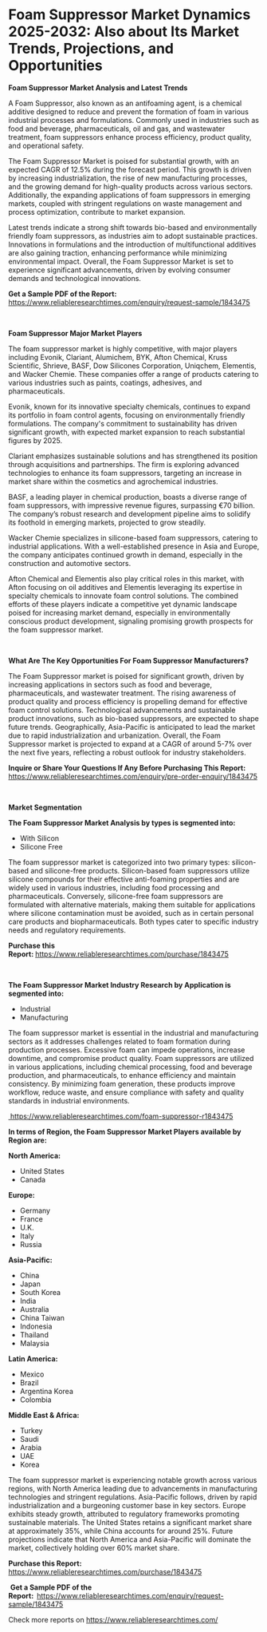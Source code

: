 <p><h1>Foam Suppressor Market Dynamics 2025-2032: Also about Its Market Trends, Projections, and Opportunities</h1></p><p><strong>Foam Suppressor Market Analysis and Latest Trends</strong></p>
<p><p>A Foam Suppressor, also known as an antifoaming agent, is a chemical additive designed to reduce and prevent the formation of foam in various industrial processes and formulations. Commonly used in industries such as food and beverage, pharmaceuticals, oil and gas, and wastewater treatment, foam suppressors enhance process efficiency, product quality, and operational safety. </p><p>The Foam Suppressor Market is poised for substantial growth, with an expected CAGR of 12.5% during the forecast period. This growth is driven by increasing industrialization, the rise of new manufacturing processes, and the growing demand for high-quality products across various sectors. Additionally, the expanding applications of foam suppressors in emerging markets, coupled with stringent regulations on waste management and process optimization, contribute to market expansion. </p><p>Latest trends indicate a strong shift towards bio-based and environmentally friendly foam suppressors, as industries aim to adopt sustainable practices. Innovations in formulations and the introduction of multifunctional additives are also gaining traction, enhancing performance while minimizing environmental impact. Overall, the Foam Suppressor Market is set to experience significant advancements, driven by evolving consumer demands and technological innovations.</p></p>
<p><strong>Get a Sample PDF of the Report:&nbsp;</strong> <a href="https://www.reliableresearchtimes.com/enquiry/request-sample/1843475?utm_campaign=2999&utm_medium=2&utm_source=Github&utm_content=ia&utm_term=02042025&utm_id=foam-suppressor">https://www.reliableresearchtimes.com/enquiry/request-sample/1843475</a></p>
<p>&nbsp;</p>
<p><strong>Foam Suppressor Major Market Players</strong></p>
<p><p>The foam suppressor market is highly competitive, with major players including Evonik, Clariant, Alumichem, BYK, Afton Chemical, Kruss Scientific, Shrieve, BASF, Dow Silicones Corporation, Uniqchem, Elementis, and Wacker Chemie. These companies offer a range of products catering to various industries such as paints, coatings, adhesives, and pharmaceuticals.</p><p>Evonik, known for its innovative specialty chemicals, continues to expand its portfolio in foam control agents, focusing on environmentally friendly formulations. The company's commitment to sustainability has driven significant growth, with expected market expansion to reach substantial figures by 2025.</p><p>Clariant emphasizes sustainable solutions and has strengthened its position through acquisitions and partnerships. The firm is exploring advanced technologies to enhance its foam suppressors, targeting an increase in market share within the cosmetics and agrochemical industries.</p><p>BASF, a leading player in chemical production, boasts a diverse range of foam suppressors, with impressive revenue figures, surpassing €70 billion. The company’s robust research and development pipeline aims to solidify its foothold in emerging markets, projected to grow steadily.</p><p>Wacker Chemie specializes in silicone-based foam suppressors, catering to industrial applications. With a well-established presence in Asia and Europe, the company anticipates continued growth in demand, especially in the construction and automotive sectors.</p><p>Afton Chemical and Elementis also play critical roles in this market, with Afton focusing on oil additives and Elementis leveraging its expertise in specialty chemicals to innovate foam control solutions. The combined efforts of these players indicate a competitive yet dynamic landscape poised for increasing market demand, especially in environmentally conscious product development, signaling promising growth prospects for the foam suppressor market.</p></p>
<p>&nbsp;</p>
<p><strong>What Are The Key Opportunities For Foam Suppressor Manufacturers?</strong></p>
<p><p>The Foam Suppressor market is poised for significant growth, driven by increasing applications in sectors such as food and beverage, pharmaceuticals, and wastewater treatment. The rising awareness of product quality and process efficiency is propelling demand for effective foam control solutions. Technological advancements and sustainable product innovations, such as bio-based suppressors, are expected to shape future trends. Geographically, Asia-Pacific is anticipated to lead the market due to rapid industrialization and urbanization. Overall, the Foam Suppressor market is projected to expand at a CAGR of around 5-7% over the next five years, reflecting a robust outlook for industry stakeholders.</p></p>
<p><strong>Inquire or Share Your Questions If Any Before Purchasing This Report:</strong> <a href="https://www.reliableresearchtimes.com/enquiry/pre-order-enquiry/1843475?utm_campaign=2999&utm_medium=2&utm_source=Github&utm_content=ia&utm_term=02042025&utm_id=foam-suppressor">https://www.reliableresearchtimes.com/enquiry/pre-order-enquiry/1843475</a></p>
<p>&nbsp;</p>
<p><strong>Market Segmentation</strong></p>
<p><strong>The Foam Suppressor Market Analysis by types is segmented into:</strong></p>
<p><ul><li>With Silicon</li><li>Silicone Free</li></ul></p>
<p><p>The foam suppressor market is categorized into two primary types: silicon-based and silicone-free products. Silicon-based foam suppressors utilize silicone compounds for their effective anti-foaming properties and are widely used in various industries, including food processing and pharmaceuticals. Conversely, silicone-free foam suppressors are formulated with alternative materials, making them suitable for applications where silicone contamination must be avoided, such as in certain personal care products and biopharmaceuticals. Both types cater to specific industry needs and regulatory requirements.</p></p>
<p><strong>Purchase this Report:&nbsp;</strong><a href="https://www.reliableresearchtimes.com/purchase/1843475?utm_campaign=2999&utm_medium=2&utm_source=Github&utm_content=ia&utm_term=02042025&utm_id=foam-suppressor">https://www.reliableresearchtimes.com/purchase/1843475</a></p>
<p>&nbsp;</p>
<p><strong>The Foam Suppressor Market Industry Research by Application is segmented into:</strong></p>
<p><ul><li>Industrial</li><li>Manufacturing</li></ul></p>
<p><p>The foam suppressor market is essential in the industrial and manufacturing sectors as it addresses challenges related to foam formation during production processes. Excessive foam can impede operations, increase downtime, and compromise product quality. Foam suppressors are utilized in various applications, including chemical processing, food and beverage production, and pharmaceuticals, to enhance efficiency and maintain consistency. By minimizing foam generation, these products improve workflow, reduce waste, and ensure compliance with safety and quality standards in industrial environments.</p></p>
<p><a href="https://www.reliableresearchtimes.com/foam-suppressor-r1843475?utm_campaign=2999&utm_medium=2&utm_source=Github&utm_content=ia&utm_term=02042025&utm_id=foam-suppressor">&nbsp;https://www.reliableresearchtimes.com/foam-suppressor-r1843475</a></p>
<p><strong>In terms of Region, the Foam Suppressor Market Players available by Region are:</strong></p>
<p>
    <p> <strong> North America: </strong>
        <ul>
            <li>United States</li>
            <li>Canada</li>
        </ul>
        </p> 
    <p> <strong> Europe: </strong>
        <ul>
            <li>Germany</li>
            <li>France</li>
            <li>U.K.</li>
            <li>Italy</li>
            <li>Russia</li>
        </ul>
        </p> 
    <p> <strong> Asia-Pacific: </strong>
        <ul>
            <li>China</li>
            <li>Japan</li>
            <li>South Korea</li>
            <li>India</li>
            <li>Australia</li>
            <li>China Taiwan</li>
            <li>Indonesia</li>
            <li>Thailand</li>
            <li>Malaysia</li>
        </ul>
        </p> 
    <p> <strong> Latin America: </strong>
        <ul>
            <li>Mexico</li>
            <li>Brazil</li>
            <li>Argentina Korea</li>
            <li>Colombia</li>
        </ul>
        </p> 
    <p> <strong> Middle East & Africa: </strong>
        <ul>
            <li>Turkey</li>
            <li>Saudi</li>
            <li>Arabia</li>
            <li>UAE</li>
            <li>Korea</li>
        </ul>
    </p>
    </p>
<p><p>The foam suppressor market is experiencing notable growth across various regions, with North America leading due to advancements in manufacturing technologies and stringent regulations. Asia-Pacific follows, driven by rapid industrialization and a burgeoning customer base in key sectors. Europe exhibits steady growth, attributed to regulatory frameworks promoting sustainable materials. The United States retains a significant market share at approximately 35%, while China accounts for around 25%. Future projections indicate that North America and Asia-Pacific will dominate the market, collectively holding over 60% market share.</p></p>
<p><strong>Purchase this Report: </strong><a href="https://www.reliableresearchtimes.com/purchase/1843475?utm_campaign=2999&utm_medium=2&utm_source=Github&utm_content=ia&utm_term=02042025&utm_id=foam-suppressor">https://www.reliableresearchtimes.com/purchase/1843475</a></p>
<p>&nbsp;<strong>Get a Sample PDF of the Report:&nbsp;&nbsp;</strong><a href="https://www.reliableresearchtimes.com/enquiry/request-sample/1843475?utm_campaign=2999&utm_medium=2&utm_source=Github&utm_content=ia&utm_term=02042025&utm_id=foam-suppressor">https://www.reliableresearchtimes.com/enquiry/request-sample/1843475</a></p>
<p><strong></strong></p>
<p>Check more reports on <a href="https://www.reliableresearchtimes.com/?utm_campaign=2999&utm_medium=2&utm_source=Github&utm_content=ia&utm_term=02042025&utm_id=foam-suppressor">https://www.reliableresearchtimes.com/</a></p>